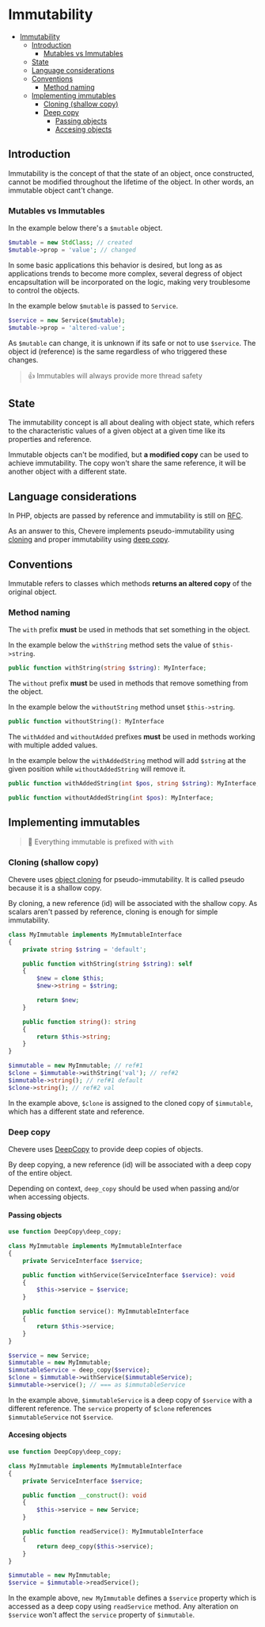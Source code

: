 
# Immutability
- [Immutability](#immutability)
  - [Introduction](#introduction)
    - [Mutables vs Immutables](#mutables-vs-immutables)
  - [State](#state)
  - [Language considerations](#language-considerations)
  - [Conventions](#conventions)
    - [Method naming](#method-naming)
  - [Implementing immutables](#implementing-immutables)
    - [Cloning (shallow copy)](#cloning-shallow-copy)
    - [Deep copy](#deep-copy)
      - [Passing objects](#passing-objects)
      - [Accesing objects](#accesing-objects)
## Introduction

Immutability is the concept of that the state of an object, once constructed, cannot be modified throughout the lifetime of the object. In other words, an immutable object cant't change.

### Mutables vs Immutables

In the example below there's a `$mutable` object.

```php
$mutable = new StdClass; // created
$mutable->prop = 'value'; // changed
```

In some basic applications this behavior is desired, but long as as applications trends to become more complex, several degress of object encapsultation will be incorporated on the logic, making very troublesome to control the objects.

In the example below `$mutable` is passed to `Service`.

```php
$service = new Service($mutable);
$mutable->prop = 'altered-value';
```

As `$mutable` can change, it is unknown if its safe or not to use `$service`. The object id (reference) is the same regardless of who triggered these changes.

> 👍 Immutables will always provide more thread safety

## State

The immutability concept is all about dealing with object state, which refers to the characteristic values of a given object at a given time like its properties and reference.

Immutable objects can't be modified, but **a modified copy** can be used to achieve immutability. The copy won't share the same reference, it will be another object with a different state.

## Language considerations

In PHP, objects are passed by reference and immutability is still on [RFC](https://wiki.php.net/rfc/immutability).

As an answer to this, Chevere implements pseudo-immutability using [cloning](#cloning) and proper immutability using [deep copy](#deep-copy).


## Conventions

Immutable refers to classes which methods **returns an altered copy** of the original object.

### Method naming

The `with` prefix **must** be used in methods that set something in the object.

In the example below the `withString` method sets the value of `$this->string`.

```php
public function withString(string $string): MyInterface;
```

The `without` prefix **must** be used in methods that remove something from the object.

In the example below the `withoutString` method unset `$this->string`.

```php
public function withoutString(): MyInterface
```

The `withAdded` and `withoutAdded` prefixes **must** be used in methods working with multiple added values.

In the example below the `withAddedString` method will add `$string` at the given position while `withoutAddedString` will remove it.

```php
public function withAddedString(int $pos, string $string): MyInterface;

public function withoutAddedString(int $pos): MyInterface;
```

## Implementing immutables

> 🧔 Everything immutable is prefixed with `with`

### Cloning (shallow copy)

Chevere uses [object cloning](https://www.php.net/manual/en/language.oop5.cloning.php) for pseudo-immutability. It is called pseudo because it is a shallow copy.

By cloning, a new reference (id) will be associated with the shallow copy. As scalars aren't passed by reference, cloning is enough for simple immutability.

```php
class MyImmutable implements MyImmutableInterface
{
    private string $string = 'default';

    public function withString(string $string): self
    {
        $new = clone $this;
        $new->string = $string;

        return $new;
    }

    public function string(): string
    {
        return $this->string;
    }
}

$immutable = new MyImmutable; // ref#1
$clone = $immutable->withString('val'); // ref#2
$immutable->string(); // ref#1 default
$clone->string(); // ref#2 val
```

In the example above, `$clone` is assigned to the cloned copy of `$immutable`, which has a different state and reference.

### Deep copy

Chevere uses [DeepCopy](https://github.com/myclabs/DeepCopy) to provide deep copies of objects.

By deep copying, a new reference (id) will be associated with a deep copy of the entire object.

Depending on context, `deep_copy` should be used when passing and/or when accessing objects.

#### Passing objects

```php
use function DeepCopy\deep_copy;

class MyImmutable implements MyImmutableInterface
{
    private ServiceInterface $service;

    public function withService(ServiceInterface $service): void
    {
        $this->service = $service;
    }

    public function service(): MyImmutableInterface
    {
        return $this->service;
    }
}

$service = new Service;
$immutable = new MyImmutable;
$immutableService = deep_copy($service);
$clone = $immutable->withService($immutableService);
$immutable->service(); // === as $immutableService
```

In the example above, `$immutableService` is a deep copy of `$service` with a different reference. The `service` property of `$clone` references `$immutableService` not `$service`.

#### Accesing objects

```php
use function DeepCopy\deep_copy;

class MyImmutable implements MyImmutableInterface
{
    private ServiceInterface $service;

    public function __construct(): void
    {
        $this->service = new Service;
    }

    public function readService(): MyImmutableInterface
    {
        return deep_copy($this->service);
    }
}

$immutable = new MyImmutable;
$service = $immutable->readService();
```

In the example above, `new MyImmutable` defines a `$service` property which is accessed as a deep copy using `readService` method. Any alteration on `$service` won't affect the `service` property of `$immutable`.